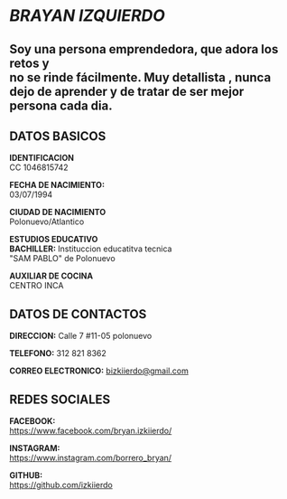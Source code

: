 # ***BRAYAN IZQUIERDO***


## Soy una persona emprendedora, que adora los retos y<br> no se rinde fácilmente. Muy detallista  , nunca<br> dejo de aprender y de tratar de ser mejor persona cada dia.


## DATOS BASICOS

**IDENTIFICACION** <br>
CC 1046815742

**FECHA DE NACIMIENTO:** <br>
03/07/1994 <br>

**CIUDAD  DE NACIMIENTO** <br>
Polonuevo/Atlantico

**ESTUDIOS EDUCATIVO** <br>
**BACHILLER:** Instituccion educatitva tecnica <br>
"SAM PABLO" de Polonuevo

**AUXILIAR DE COCINA** <br>
CENTRO INCA

## DATOS DE CONTACTOS

**DIRECCION:** Calle 7 #11-05 polonuevo

**TELEFONO:**  312 821 8362

**CORREO ELECTRONICO:**   bizkiierdo@gmail.com

## REDES SOCIALES

**FACEBOOK:** <br>
https://www.facebook.com/bryan.izkiierdo/

**INSTAGRAM:** <br>
https://www.instagram.com/borrero_bryan/

**GITHUB:** <br>
https://github.com/izkiierdo
